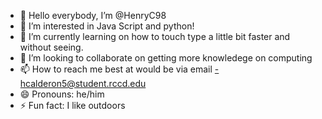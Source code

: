 - 👋 Hello everybody, I’m @HenryC98
- 👀 I’m interested in Java Script and python!
- 🌱 I’m currently learning on how to touch type a little bit faster and without seeing. 
- 💞️ I’m looking to collaborate on getting more knowledege on computing 
- 📫 How to reach me best at would be via email -hcalderon5@student.rccd.edu 
- 😄 Pronouns: he/him
- ⚡ Fun fact: I like outdoors

